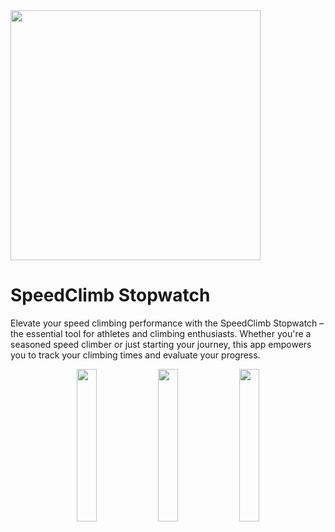 <img src="" width=400>

# SpeedClimb Stopwatch

Elevate your speed climbing performance with the SpeedClimb Stopwatch – the essential tool for athletes and climbing enthusiasts. Whether you're a seasoned speed climber or just starting your journey, this app empowers you to track your climbing times and evaluate your progress.

<p align="middle">
  <img src="" width="25%" />
  <img src="" width="25%" /> 
  <img src="" width="25%" />
</p>
